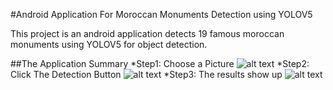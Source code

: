#Android Application For Moroccan Monuments Detection using YOLOV5

This project is an android application detects 19 famous moroccan monuments using YOLOV5 for object detection.

##The Application Summary
*Step1: Choose a Picture
![alt text](image.jpg)
*Step2: Click The Detection Button
![alt text](image.jpg)
*Step3: The results show up
![alt text](image.jpg)
